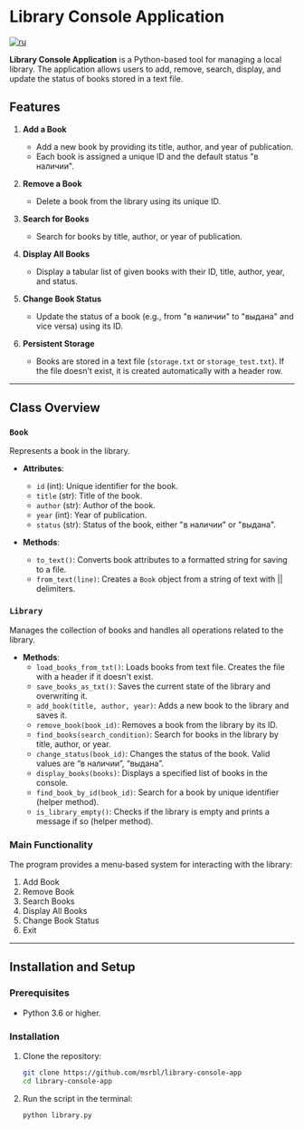 # Library Console Application
[![ru](https://img.shields.io/badge/lang-ru-red.svg)](https://github.com/msrbl/library-console-app/blob/main/README.md)

**Library Console Application** is a Python-based tool for managing a local library. The application allows users to add, remove, search, display, and update the status of books stored in a text file. 

## Features

1. **Add a Book**
   - Add a new book by providing its title, author, and year of publication.
   - Each book is assigned a unique ID and the default status "в наличии".

2. **Remove a Book**
   - Delete a book from the library using its unique ID.

3. **Search for Books**
   - Search for books by title, author, or year of publication.

4. **Display All Books**
   - Display a tabular list of given books with their ID, title, author, year, and status.

5. **Change Book Status**
   - Update the status of a book (e.g., from "в наличии" to "выдана" and vice versa) using its ID.

6. **Persistent Storage**
   - Books are stored in a text file (`storage.txt` or `storage_test.txt`). If the file doesn't exist, it is created automatically with a header row.

---

## Class Overview

### `Book`
Represents a book in the library.

- **Attributes**:
  - `id` (int): Unique identifier for the book.
  - `title` (str): Title of the book.
  - `author` (str): Author of the book.
  - `year` (int): Year of publication.
  - `status` (str): Status of the book, either "в наличии" or "выдана".
  
- **Methods**:
  - `to_text()`: Converts book attributes to a formatted string for saving to a file.
  - `from_text(line)`: Creates a `Book` object from a string of text with || delimiters.

### `Library`
Manages the collection of books and handles all operations related to the library.

- **Methods**:
  - `load_books_from_txt()`: Loads books from text file. Creates the file with a header if it doesn't exist.
  - `save_books_as_txt()`: Saves the current state of the library and overwriting it.
  - `add_book(title, author, year)`: Adds a new book to the library and saves it.
  - `remove_book(book_id)`: Removes a book from the library by its ID.
  - `find_books(search_condition)`: Search for books in the library by title, author, or year.
  - `change_status(book_id)`: Changes the status of the book. Valid values are “в наличии”, “выдана”.
  - `display_books(books)`: Displays a specified list of books in the console.
  - `find_book_by_id(book_id)`: Search for a book by unique identifier (helper method).
  - `is_library_empty()`: Checks if the library is empty and prints a message if so (helper method).

### Main Functionality
The program provides a menu-based system for interacting with the library:
1. Add Book
2. Remove Book
3. Search Books
4. Display All Books
5. Change Book Status
6. Exit

---

## Installation and Setup

### Prerequisites
- Python 3.6 or higher.

### Installation
1. Clone the repository:
   ```bash
   git clone https://github.com/msrbl/library-console-app
   cd library-console-app
2. Run the script in the terminal:
   ```bash
   python library.py